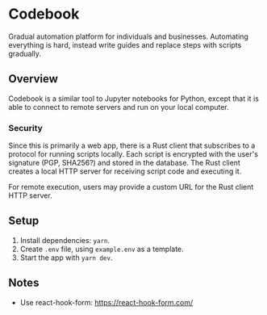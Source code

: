 # Codebook

Gradual automation platform for individuals and businesses. Automating everything is hard, instead write guides and replace steps with scripts gradually.

## Overview

Codebook is a similar tool to Jupyter notebooks for Python, except that it is able to connect to remote servers and run on your local computer.

### Security

Since this is primarily a web app, there is a Rust client that subscribes to a protocol for running scripts locally. Each script is encrypted with the user's signature (PGP, SHA256?) and stored in the database. The Rust client creates a local HTTP server for receiving script code and executing it.

For remote execution, users may provide a custom URL for the Rust client HTTP server.

## Setup

1. Install dependencies: `yarn`.
2. Create `.env` file, using `example.env` as a template.
3. Start the app with `yarn dev`.

## Notes

- Use react-hook-form: https://react-hook-form.com/